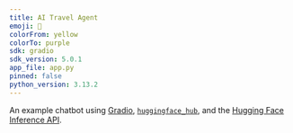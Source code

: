 ```yaml
---
title: AI Travel Agent
emoji: 💬
colorFrom: yellow
colorTo: purple
sdk: gradio
sdk_version: 5.0.1
app_file: app.py
pinned: false
python_version: 3.13.2
---
```


An example chatbot using [Gradio](https://gradio.app), [`huggingface_hub`](https://huggingface.co/docs/huggingface_hub/v0.22.2/en/index), and the [Hugging Face Inference API](https://huggingface.co/docs/api-inference/index).